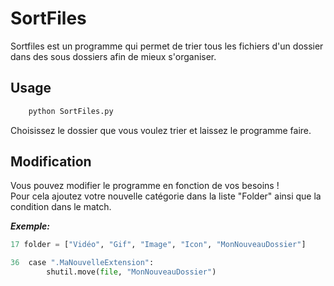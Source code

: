 
# SortFiles

Sortfiles est un programme qui permet de trier tous les fichiers d'un dossier dans des sous dossiers afin de mieux s'organiser.




## Usage

```python
    python SortFiles.py
```
Choisissez le dossier que vous voulez trier et laissez le programme faire.



## Modification

Vous pouvez modifier le programme en fonction de vos besoins ! \
Pour cela ajoutez votre nouvelle catégorie dans la liste "Folder" 
ainsi que la condition dans le match.

***Exemple:***
```python
17 folder = ["Vidéo", "Gif", "Image", "Icon", "MonNouveauDossier"]

36  case ".MaNouvelleExtension":
        shutil.move(file, "MonNouveauDossier")
```

